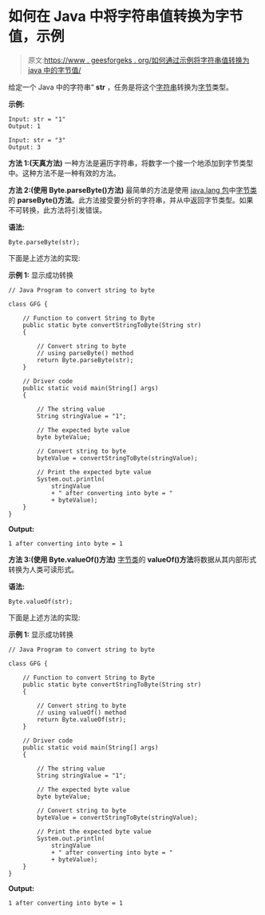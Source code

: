 # 如何在 Java 中将字符串值转换为字节值，示例

> 原文:[https://www . geesforgeks . org/如何通过示例将字符串值转换为 java 中的字节值/](https://www.geeksforgeeks.org/how-to-convert-a-string-value-to-byte-value-in-java-with-examples/)

给定一个 Java 中的字符串“ **str** ，任务是将这个[字符串](https://www.geeksforgeeks.org/string-class-in-java/)转换为[字节](https://www.geeksforgeeks.org/java-lang-byte-class-java/)类型。

**示例:**

```
Input: str = "1"
Output: 1

Input: str = "3"
Output: 3

```

**方法 1:(天真方法)**
一种方法是遍历字符串，将数字一个接一个地添加到字节类型中。这种方法不是一种有效的方法。

**方法 2:(使用 Byte.parseByte()方法)**
最简单的方法是使用 [java.lang 包](https://www.geeksforgeeks.org/java-lang-package-java/)中[字节类](https://www.geeksforgeeks.org/java-lang-byte-class-java/)的 **parseByte()方法**。此方法接受要分析的字符串，并从中返回字节类型。如果不可转换，此方法将引发错误。

**语法:**

```
Byte.parseByte(str);

```

下面是上述方法的实现:

**示例 1:** 显示成功转换

```
// Java Program to convert string to byte

class GFG {

    // Function to convert String to Byte
    public static byte convertStringToByte(String str)
    {

        // Convert string to byte
        // using parseByte() method
        return Byte.parseByte(str);
    }

    // Driver code
    public static void main(String[] args)
    {

        // The string value
        String stringValue = "1";

        // The expected byte value
        byte byteValue;

        // Convert string to byte
        byteValue = convertStringToByte(stringValue);

        // Print the expected byte value
        System.out.println(
            stringValue
            + " after converting into byte = "
            + byteValue);
    }
}
```

**Output:**

```
1 after converting into byte = 1

```

**方法 3:(使用 Byte.valueOf()方法)**
[字节类](https://www.geeksforgeeks.org/java-lang-byte-class-java/)的 **valueOf()方法**将数据从其内部形式转换为人类可读形式。

**语法:**

```
Byte.valueOf(str);

```

下面是上述方法的实现:

**示例 1:** 显示成功转换

```
// Java Program to convert string to byte

class GFG {

    // Function to convert String to Byte
    public static byte convertStringToByte(String str)
    {

        // Convert string to byte
        // using valueOf() method
        return Byte.valueOf(str);
    }

    // Driver code
    public static void main(String[] args)
    {

        // The string value
        String stringValue = "1";

        // The expected byte value
        byte byteValue;

        // Convert string to byte
        byteValue = convertStringToByte(stringValue);

        // Print the expected byte value
        System.out.println(
            stringValue
            + " after converting into byte = "
            + byteValue);
    }
}
```

**Output:**

```
1 after converting into byte = 1

```